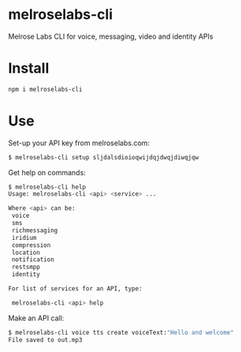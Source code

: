 # melroselabs-cli
Melrose Labs CLI for voice, messaging, video and identity APIs

# Install
```bash
npm i melroselabs-cli
```

# Use

Set-up your API key from melroselabs.com:
```bash
$ melroselabs-cli setup sljdalsdioioqwijdqjdwqjdiwqjqw
```

Get help on commands:
```bash
$ melroselabs-cli help
Usage: melroselabs-cli <api> <service> ...

Where <api> can be:
 voice
 sms
 richmessaging
 iridium
 compression
 location
 notification
 restsmpp
 identity

For list of services for an API, type:

 melroselabs-cli <api> help

```

Make an API call:
```bash
$ melroselabs-cli voice tts create voiceText:"Hello and welcome"
File saved to out.mp3
```
